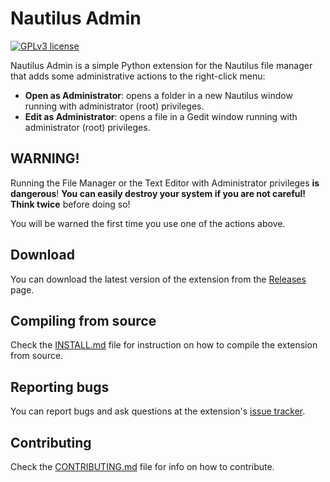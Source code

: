 Nautilus Admin
==============

[![GPLv3 license](http://img.shields.io/badge/license-GPLv3-brightgreen.svg)](http://www.gnu.org/licenses/gpl-3.0.html)

Nautilus Admin is a simple Python extension for the Nautilus file manager that
adds some administrative actions to the right-click menu:

*   **Open as Administrator**: opens a folder in a new Nautilus window running
    with administrator (root) privileges.
*   **Edit as Administrator**: opens a file in a Gedit window running with
    administrator (root) privileges.


## WARNING!

Running the File Manager or the Text Editor with Administrator
privileges **is dangerous**!
**You can easily destroy your system if you are not careful!**
**Think twice** before doing so!

You will be warned the first time you use one of the actions above.


## Download

You can download the latest version of the extension from the
[Releases][download] page.


## Compiling from source

Check the [INSTALL.md][install] file for instruction on how to compile the
extension from source.


## Reporting bugs

You can report bugs and ask questions at the extension's [issue tracker][issues].


## Contributing

Check the [CONTRIBUTING.md][contribute] file for info on how to contribute.



[install]: INSTALL.md
[contribute]: CONTRIBUTING.md
[homepage]: https://github.com/brunonova/nautilus-admin
[download]: https://github.com/brunonova/nautilus-admin/releases
[issues]: https://github.com/brunonova/nautilus-admin/issues

